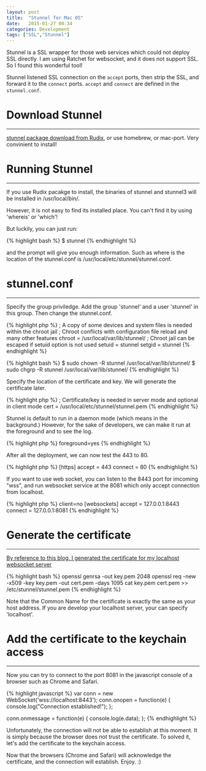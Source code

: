 ```yaml
---
layout: post
title:  "Stunnel for Mac OS"
date:   2015-01-27 00:34
categories: Development
tags: ["SSL","Stunnel"]
---
```


Stunnel is a SSL wrapper for those web services which could not deploy SSL directly. I am using Ratchet for websocket, and it does not support SSL. So I found this wonderful tool!

Stunnel listened SSL connection on the `accept` ports, then strip the SSL, and forward it to the `connect` ports.
`accept` and `connect` are defined in the `stunnel.conf`.




# Download Stunnel
------

[stunnel package download from Rudix](http://rudix.org/packages/stunnel.html), or use homebrew, or mac-port.
Very convinient to install!



# Running Stunnel
------

If you use Rudix pacakge to install, the binaries of stunnel and stunnel3 will be installed in /usr/local/bin/.

However, it is not easy to find its installed place. You can't find it by using 'whereis' or 'which'!

But luckily, you can just run:

{% highlight bash %}
$ stunnel
{% endhighlight %}

and the prompt will give you enough information. Such as where is the location of the stunnel.conf is /usr/local/etc/stunnel/stunnel.conf.



# stunnel.conf
------

Specify the group priviledge. Add the group 'stunnel' and a user 'stunnel' in this group. Then change the stunnel.conf.

{% highlight php %}
; A copy of some devices and system files is needed within the chroot jail
; Chroot conflicts with configuration file reload and many other features
chroot = /usr/local/var/lib/stunnel/
; Chroot jail can be escaped if setuid option is not used
setuid = stunnel
setgid = stunnel
{% endhighlight %}

{% highlight bash %}
$ sudo chown -R stunnel /usr/local/var/lib/stunnel/
$ sudo chgrp -R stunnel /usr/local/var/lib/stunnel/
{% endhighlight %}


Specify the location of the certificate and key. We will generate the certificate later.

{% highlight php %}
; Certificate/key is needed in server mode and optional in client mode
cert = /usr/local/etc/stunnel/stunnel.pem
{% endhighlight %}

Stunnel is default to run in a daemon mode (which means in the background.) However, for the sake of developers, we can make it run at the foreground and to see the log.

{% highlight php %}
foreground=yes
{% endhighlight %}

After all the deployment, we can now test the 443 to 80. 

{% highlight php %}
[https]
accept  = 443
connect = 80
{% endhighlight %}

If you want to use web socket, you can listen to the 8443 port for imcoming "wss", and run websocket service at the 8081 which only accept connection from localhost.

{% highlight php %}
client=no
[websockets] 
accept = 127.0.0.1:8443
connect = 127.0.0.1:8081
{% endhighlight %}



# Generate the certificate
------

[By reference to this blog, I generated the certificate for my localhost websocket server](https://www.digitalocean.com/community/tutorials/how-to-set-up-an-ssl-tunnel-using-stunnel-on-ubuntu)

{% highlight bash %}
openssl genrsa -out key.pem 2048
openssl req -new -x509 -key key.pem -out cert.pem -days 1095
cat key.pem cert.pem >> /etc/stunnel/stunnel.pem
{% endhighlight %}

Note that the Common Name for the certificate is exactly the same as your host address. 
If you are develop your localhost server, your can specify 'localhost'.



# Add the certificate to the keychain access
------

Now you can try to connect to the port 8081 in the javascript console of a browser such as Chrome and Safari.

{% highlight javascript %}
var conn = new WebSocket('wss://localhost:8443');
conn.onopen = function(e) {
    console.log("Connection established!");
};

conn.onmessage = function(e) {
    console.log(e.data);
};
{% endhighlight %}

Unfortunately, the connection will not be able to establish at this moment. It is simply because the browser does not trust the certificate. To solved it, let's add the certificate to the keychain access.

Now that the browsers (Chrome and Safari) will acknowledge the certificate, and the connection will establish. Enjoy. :)


